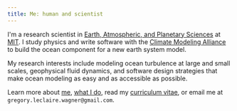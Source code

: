 ```yaml
---
title: Me: human and scientist
---
```


I'm a research scientist in 
[Earth, Atmospheric, and Planetary Sciences] at [MIT].
I study physics and write software with the [Climate Modeling Alliance] to build 
the ocean component for a new earth system model.

My research interests include modeling ocean turbulence at large and small
scales, geophysical fluid dynamics, and software design strategies that make
ocean modeling as easy and as accessible as possible.

Learn more about [me], [what I do], read my [curriculum vitae],
or email me at `gregory.leclaire.wagner@gmail.com`.

[Earth, Atmospheric, and Planetary Sciences]: https://eapsweb.mit.edu
[Climate Modeling Alliance]: https://clima.caltech.edu
[curriculum vitae]: https://glwagner.github.io/assets/pdf/glw-curriculum-vitae.pdf
[me]: https://glwagner.github.io/about/
[what I do]: https://glwagner.github.io/projects/
[MIT]: http://www.mit.edu
